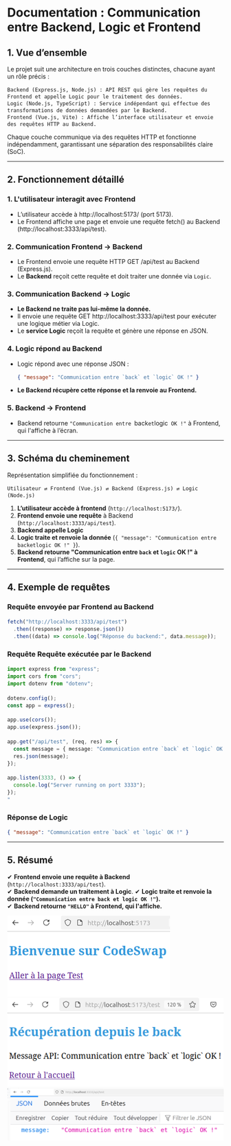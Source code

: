 # Documentation : Communication entre Backend, Logic et Frontend

## 1. Vue d’ensemble

Le projet suit une architecture en trois couches distinctes, chacune ayant un rôle précis :

    Backend (Express.js, Node.js) : API REST qui gère les requêtes du Frontend et appelle Logic pour le traitement des données.
    Logic (Node.js, TypeScript) : Service indépendant qui effectue des transformations de données demandées par le Backend.
    Frontend (Vue.js, Vite) : Affiche l’interface utilisateur et envoie des requêtes HTTP au Backend.

Chaque couche communique via des requêtes HTTP et fonctionne indépendamment, garantissant une séparation des responsabilités claire (SoC).

---

## 2. Fonctionnement détaillé

### 1. L'utilisateur interagit avec **Frontend**

- L’utilisateur accède à http://localhost:5173/ (port 5173).
- Le Frontend affiche une page et envoie une requête fetch() au Backend (http://localhost:3333/api/test).

### 2. **Communication Frontend → Backend**

- Le Frontend envoie une requête HTTP GET /api/test au Backend (Express.js).
- Le **Backend** reçoit cette requête et doit traiter une donnée via `Logic`.

### 3. **Communication Backend → Logic**

- **Le Backend ne traite pas lui-même la donnée.**
- Il envoie une requête GET http://localhost:3333/api/test pour exécuter une logique métier via Logic.
- Le **service Logic** reçoit la requête et génère une réponse en JSON.

### 4. **Logic répond au Backend**

- Logic répond avec une réponse JSON :
  ```json
  { "message": "Communication entre `back` et `logic` OK !" }
  ```
- **Le Backend récupère cette réponse et la renvoie au Frontend.**

### 5. **Backend → Frontend**

- Backend retourne `"Communication entre `back`et`logic` OK !"` à Frontend, qui l'affiche à l’écran.

---

## 3. Schéma du cheminement

Représentation simplifiée du fonctionnement :

```
Utilisateur ⇄ Frontend (Vue.js) ⇄ Backend (Express.js) ⇄ Logic (Node.js)
```

1. **L’utilisateur accède à frontend** (`http://localhost:5173/`).
2. **Frontend envoie une requête** à Backend (`http://localhost:3333/api/test`).
3. **Backend appelle Logic**
4. **Logic traite et renvoie la donnée** (`{ "message": "Communication entre backetlogic OK !" }`).
5. **Backend retourne "Communication entre `back` et `logic` OK !" à Frontend**, qui l’affiche sur la page.

---

## 4. Exemple de requêtes

### Requête envoyée par **Frontend** au **Backend**

```javascript
fetch("http://localhost:3333/api/test")
  .then((response) => response.json())
  .then((data) => console.log("Réponse du backend:", data.message));
```

### Requête Requête exécutée par le **Backend**

```typescript
import express from "express";
import cors from "cors";
import dotenv from "dotenv";

dotenv.config();
const app = express();

app.use(cors());
app.use(express.json());

app.get("/api/test", (req, res) => {
  const message = { message: "Communication entre `back` et `logic` OK !" };
  res.json(message);
});

app.listen(3333, () => {
  console.log("Server running on port 3333");
});
"
```

### Réponse de **Logic**

```json
{ "message": "Communication entre `back` et `logic` OK !" }
```

---

## 5. Résumé

✔ **Frontend envoie une requête à Backend** (`http://localhost:3333/api/test`).  
✔ **Backend demande un traitement à Logic**.
✔ **Logic traite et renvoie la donnée (`"Communication entre back et logic OK !"`).**  
✔ **Backend retourne `"HELLO"` à Frontend, qui l'affiche.**

![alt text](pictures/com-back-logic-front.png)
![alt text](pictures/com-back-logic-front1.png)
![alt text](pictures/com-back-logic.png)
